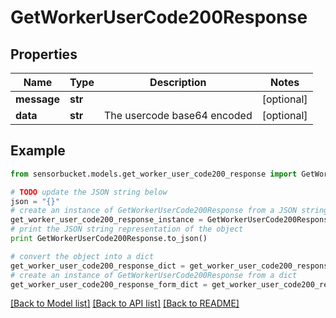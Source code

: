 # GetWorkerUserCode200Response


## Properties

Name | Type | Description | Notes
------------ | ------------- | ------------- | -------------
**message** | **str** |  | [optional] 
**data** | **str** | The usercode base64 encoded | [optional] 

## Example

```python
from sensorbucket.models.get_worker_user_code200_response import GetWorkerUserCode200Response

# TODO update the JSON string below
json = "{}"
# create an instance of GetWorkerUserCode200Response from a JSON string
get_worker_user_code200_response_instance = GetWorkerUserCode200Response.from_json(json)
# print the JSON string representation of the object
print GetWorkerUserCode200Response.to_json()

# convert the object into a dict
get_worker_user_code200_response_dict = get_worker_user_code200_response_instance.to_dict()
# create an instance of GetWorkerUserCode200Response from a dict
get_worker_user_code200_response_form_dict = get_worker_user_code200_response.from_dict(get_worker_user_code200_response_dict)
```
[[Back to Model list]](../README.md#documentation-for-models) [[Back to API list]](../README.md#documentation-for-api-endpoints) [[Back to README]](../README.md)


